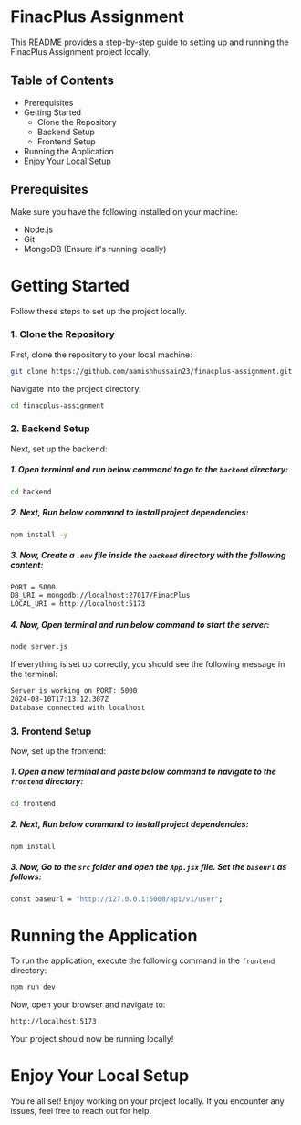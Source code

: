 # FinacPlus Assignment
This README provides a step-by-step guide to setting up and running the FinacPlus Assignment project locally.

## Table of Contents
- Prerequisites
- Getting Started
    * Clone the Repository
    * Backend Setup
    * Frontend Setup
- Running the Application
- Enjoy Your Local Setup

## Prerequisites
Make sure you have the following installed on your machine:
- Node.js
- Git
- MongoDB (Ensure it's running locally)

# Getting Started
Follow these steps to set up the project locally.

### 1. Clone the Repository
First, clone the repository to your local machine:
```bash
git clone https://github.com/aamishhussain23/finacplus-assignment.git
```
Navigate into the project directory:
```bash
cd finacplus-assignment
```
### 2. Backend Setup
Next, set up the backend:

##### 1. Open terminal and run below command to go to the ```backend``` directory:
```bash
cd backend
```
##### 2. Next, Run below command to install project dependencies:
```bash
npm install -y
```

##### 3. Now, Create a ```.env``` file inside the ```backend``` directory with the following content:
```bash
PORT = 5000
DB_URI = mongodb://localhost:27017/FinacPlus
LOCAL_URI = http://localhost:5173
```

##### 4. Now, Open terminal and run below command to start the server:
```bash
node server.js
```

If everything is set up correctly, you should see the following message in the terminal:

```bash
Server is working on PORT: 5000
2024-08-10T17:13:12.307Z
Database connected with localhost
```

### 3. Frontend Setup
Now, set up the frontend:

##### 1. Open a new terminal and paste below command to navigate to the ```frontend``` directory:

```bash
cd frontend
```

##### 2. Next, Run below command to install project dependencies:

```bash
npm install
```

##### 3. Now, Go to the ```src``` folder and open the ```App.jsx``` file. Set the ```baseurl``` as follows:

```bash
const baseurl = "http://127.0.0.1:5000/api/v1/user";
```

# Running the Application
To run the application, execute the following command in the ```frontend``` directory:

```bash
npm run dev
```

Now, open your browser and navigate to:

```bash
http://localhost:5173
```

Your project should now be running locally!

# Enjoy Your Local Setup
You're all set! Enjoy working on your project locally. If you encounter any issues, feel free to reach out for help.

